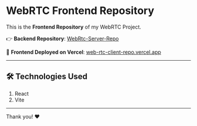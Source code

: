 # WebRTC Frontend Repository

This is the **Frontend Repository** of my WebRTC Project.

👉 **Backend Repository**: [WebRtc-Server-Repo](https://github.com/ChoudharyUpen/WebRtc-Server-Repo)

🚀 **Frontend Deployed on Vercel**: [web-rtc-client-repo.vercel.app](https://web-rtc-client-repo.vercel.app)

---

## 🛠️ Technologies Used

1. React  
2. Vite  

---

Thank you! ❤️

